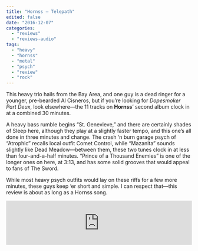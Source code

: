 ```yaml
---
title: "Hornss – Telepath"
edited: false
date: "2016-12-07"
categories:
  - "reviews"
  - "reviews-audio"
tags:
  - "heavy"
  - "hornss"
  - "metal"
  - "psych"
  - "review"
  - "rock"
---
```


This heavy trio hails from the Bay Area, and one guy is a dead ringer for a younger, pre-bearded Al Cisneros, but if you’re looking for _Dopesmoker Part Deux_, look elsewhere—the 11 tracks on **Hornss**’ second album clock in at a combined 30 minutes.

A heavy bass rumble begins “St. Genevieve,” and there are certainly shades of Sleep here, although they play at a slightly faster tempo, and this one’s all done in three minutes and change. The crash ‘n burn garage psych of “Atrophic” recalls local outfit Comet Control, while “Mazanita” sounds slightly like Dead Meadow—between them, these two tunes clock in at less than four-and-a-half minutes. “Prince of a Thousand Enemies” is one of the longer ones on here, at 3:13, and has some solid grooves that would appeal to fans of The Sword.

While most heavy psych outfits would lay on these riffs for a few more minutes, these guys keep ‘er short and simple. I can respect that—this review is about as long as a Hornss song.

<iframe style="border: 0; width: 100%; height: 120px;" src="https://bandcamp.com/EmbeddedPlayer/album=14464476/size=large/bgcol=ffffff/linkcol=0687f5/tracklist=false/artwork=small/transparent=true/" width="300" height="150" seamless=""><a href="http://hornss.bandcamp.com/album/telepath">Telepath by HORNSS</a></iframe>
